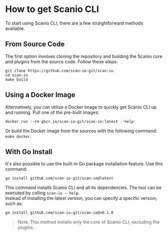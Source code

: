 # How to get Scanio CLI

To start using Scanio CLI, there are a few straightforward methods available.

## From Source Code
The first option involves cloning the repository and building the Scanio core and plugins from the source code. Follow these steps:  
```
git clone https://github.com/scan-io-git/scan-io
cd scan-io
make build
```

## Using a Docker Image
Alternatively, you can utilize a Docker image to quickly get Scanio CLI up and running. Pull one of the pre-built images:
```
docker run --rm ghcr.io/scan-io-git/scan-io:latest --help
```  

Or build the Docker image from the sources with the following command: `make docker`.

## With Go Install
It's also possible to use the built-in Go package installation feature. Use this command:
```
go install github.com/scan-io-git/scan-io@latest
```
This command installs Scanio CLI and all its dependencies. The tool can be executed by calling `scan-io --help`.  
Instead of installing the latest version, you can specify a specific version, such as:
```
go install github.com/scan-io-git/scan-io@v0.1.0
```
> Note: This method installs only the core of Scanio CLI, excluding the plugins.
